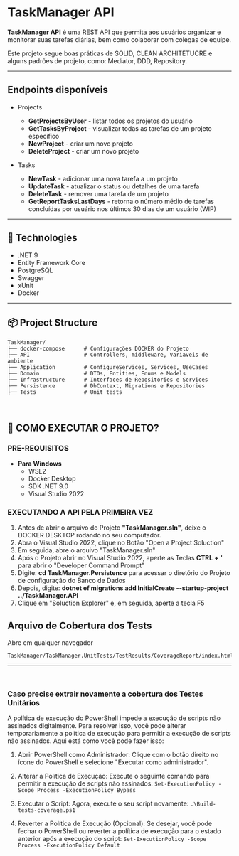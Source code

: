 # TaskManager API

**TaskManager API** é uma REST API que permita aos usuários organizar e monitorar suas tarefas diárias, bem como colaborar com colegas de equipe.

Este projeto segue boas práticas de SOLID, CLEAN ARCHITETUCRE e alguns padrões de projeto, como: Mediator, DDD, Repository.

---

##  Endpoints disponíveis

- Projects
  - **GetProjectsByUser** - listar todos os projetos do usuário
  - **GetTasksByProject** - visualizar todas as tarefas de um projeto específico
  - **NewProject** - criar um novo projeto
  - **DeleteProject** - criar um novo projeto

- Tasks
  - **NewTask** - adicionar uma nova tarefa a um projeto
  - **UpdateTask** - atualizar o status ou detalhes de uma tarefa
  - **DeleteTask** - remover uma tarefa de um projeto
  - **GetReportTasksLastDays** - retorna o número médio de tarefas concluídas por usuário nos últimos 30 dias de um usuário (WIP)

---

## 🧱 Technologies

- .NET 9
- Entity Framework Core
- PostgreSQL
- Swagger
- xUnit
- Docker

---

## 📦 Project Structure

```
TaskManager/
├── docker-compose      # Configurações DOCKER do Projeto
├── API                 # Controllers, middleware, Variaveis de ambiente
├── Application         # ConfigureServices, Services, UseCases
├── Domain              # DTOs, Entities, Enums e Models
├── Infrastructure      # Interfaces de Repositories e Services 
├── Persistence         # DbContext, Migrations e Repositories
├── Tests               # Unit tests
```
<BR>

## 🚀 COMO EXECUTAR O PROJETO?
### PRE-REQUISITOS
- **Para Windows**
  - WSL2
  - Docker Desktop
  - SDK .NET 9.0
  - Visual Studio 2022

### EXECUTANDO A API PELA PRIMEIRA VEZ
1) Antes de abrir o arquivo do Projeto **"TaskManager.sln"**, deixe o DOCKER DESKTOP rodando no seu computador.
2) Abra o Visual Studio 2022, clique no Botão "Open a Project Soluction"
3) Em seguida, abre o arquivo "TaskManager.sln"
4) Após o Projeto abrir no Visual Studio 2022, aperte as Teclas **CTRL** **+** **'** para abrir o "Developer Command Prompt"
5) Digite: **cd TaskManager.Persistence** para acessar o diretório do Projeto de configuração do Banco de Dados
6) Depois, digite: **dotnet ef migrations add InitialCreate --startup-project ../TaskManager.API**
4) Clique em "Soluction Explorer" e, em seguida, aperte a tecla F5


## Arquivo de Cobertura dos Tests
Abre em qualquer navegador
``` 
TaskManager/TaskManager.UnitTests/TestResults/CoverageReport/index.html 
```
----
<br>

### Caso precise extrair novamente a cobertura dos Testes Unitários
A política de execução do PowerShell impede a execução de scripts não assinados digitalmente. Para resolver isso, você pode alterar temporariamente a política de execução para permitir a execução de scripts não assinados. Aqui está como você pode fazer isso:

1) Abrir PowerShell como Administrador: Clique com o botão direito no ícone do PowerShell e selecione "Executar como administrador".

2) Alterar a Política de Execução: Execute o seguinte comando para permitir a execução de scripts não assinados:
``` Set-ExecutionPolicy -Scope Process -ExecutionPolicy Bypass ```

3) Executar o Script: Agora, execute o seu script novamente:
``` .\Build-tests-coverage.ps1 ```

4) Reverter a Política de Execução (Opcional): Se desejar, você pode fechar o PowerShell ou reverter a política de execução para o estado anterior após a execução do script:
``` Set-ExecutionPolicy -Scope Process -ExecutionPolicy Default ```

